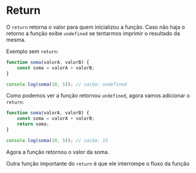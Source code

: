 # Return

O `return` retorna o valor para quem inicializou a função. Caso não haja o retorno a função exibe `undefined` se tentarmos imprimir o resultado da mesma.

Exemplo sem `return`:

```js
function soma(valorA, valorB) {
    const soma = valorA + valorB;
}

console.log(soma(10, 5)); // saída: undefined
```

Como podemos ver a função retornou `undefined`, agora vamos adicionar o `return`:

```js
function soma(valorA, valorB) {
    const soma = valorA + valorB;
    return soma;
}

console.log(soma(10, 5)); // saída: 15
```

Agora a função retornou o valor da soma.

Outra função importante do `return` é que ele interrompe o fluxo da função

